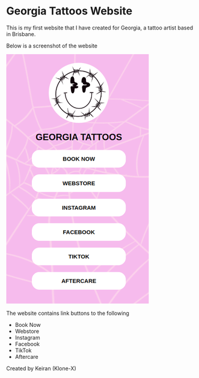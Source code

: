 # Georgia Tattoos Website

This is my first website that I have created for Georgia, a tattoo artist based in Brisbane.

Below is a screenshot of the website

![Alt text](/images/website_screenshot.png?raw=true "Website Screenshot")

The website contains link buttons to the following 
- Book Now
- Webstore
- Instagram
- Facebook
- TikTok
- Aftercare

Created by Keiran (Klone-X)

